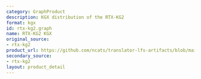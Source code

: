 ```yaml
---
category: GraphProduct
description: KGX distribution of the RTX-KG2
format: kgx
id: rtx-kg2.graph
name: RTX-KG2 KGX
original_source:
- rtx-kg2
product_url: https://github.com/ncats/translator-lfs-artifacts/blob/main/files/
secondary_source:
- rtx-kg2
layout: product_detail
---
```


